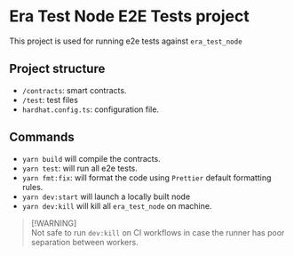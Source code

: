 # Era Test Node E2E Tests project

This project is used for running e2e tests against `era_test_node`

## Project structure

- `/contracts`: smart contracts.
- `/test`: test files
- `hardhat.config.ts`: configuration file.

## Commands

- `yarn build` will compile the contracts.
- `yarn test`: will run all e2e tests.
- `yarn fmt:fix`: will format the code using `Prettier` default formatting rules.
- `yarn dev:start` will launch a locally built node
- `yarn dev:kill` will kill all `era_test_node` on machine.

> [!WARNING]\
> Not safe to run `dev:kill` on CI workflows in case the runner has poor separation between workers.
